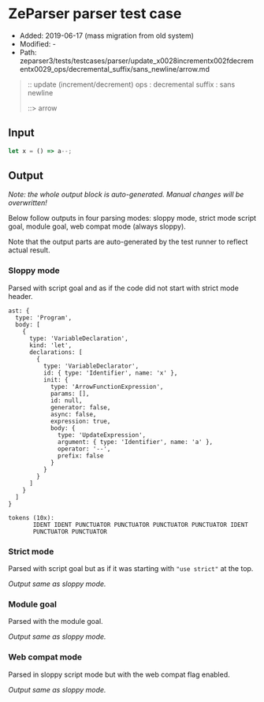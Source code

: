 # ZeParser parser test case

- Added: 2019-06-17 (mass migration from old system)
- Modified: -
- Path: zeparser3/tests/testcases/parser/update_x0028incrementx002fdecrementx0029_ops/decremental_suffix/sans_newline/arrow.md

> :: update (increment/decrement) ops : decremental suffix : sans newline
>
> ::> arrow

## Input

`````js
let x = () => a--;
`````

## Output

_Note: the whole output block is auto-generated. Manual changes will be overwritten!_

Below follow outputs in four parsing modes: sloppy mode, strict mode script goal, module goal, web compat mode (always sloppy).

Note that the output parts are auto-generated by the test runner to reflect actual result.

### Sloppy mode

Parsed with script goal and as if the code did not start with strict mode header.

`````
ast: {
  type: 'Program',
  body: [
    {
      type: 'VariableDeclaration',
      kind: 'let',
      declarations: [
        {
          type: 'VariableDeclarator',
          id: { type: 'Identifier', name: 'x' },
          init: {
            type: 'ArrowFunctionExpression',
            params: [],
            id: null,
            generator: false,
            async: false,
            expression: true,
            body: {
              type: 'UpdateExpression',
              argument: { type: 'Identifier', name: 'a' },
              operator: '--',
              prefix: false
            }
          }
        }
      ]
    }
  ]
}

tokens (10x):
       IDENT IDENT PUNCTUATOR PUNCTUATOR PUNCTUATOR PUNCTUATOR IDENT
       PUNCTUATOR PUNCTUATOR
`````

### Strict mode

Parsed with script goal but as if it was starting with `"use strict"` at the top.

_Output same as sloppy mode._

### Module goal

Parsed with the module goal.

_Output same as sloppy mode._

### Web compat mode

Parsed in sloppy script mode but with the web compat flag enabled.

_Output same as sloppy mode._
